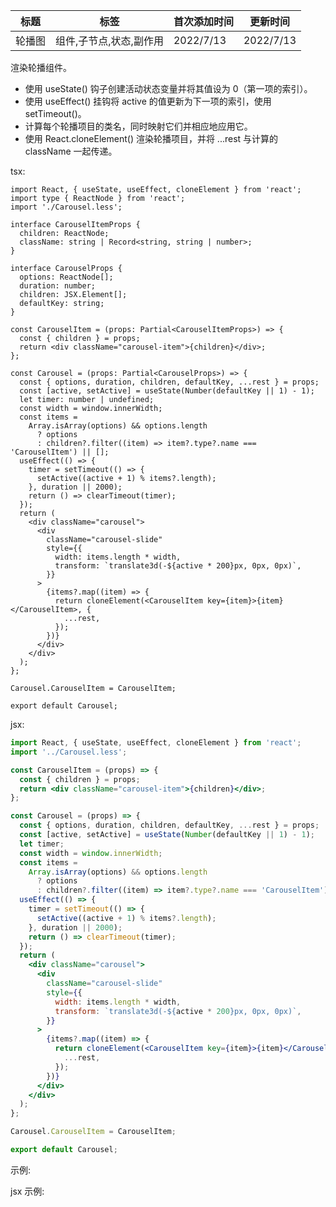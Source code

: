 | 标题   | 标签                    | 首次添加时间 | 更新时间  |
| ------ | ----------------------- | ------------ | --------- |
| 轮播图 | 组件,子节点,状态,副作用 | 2022/7/13    | 2022/7/13 |

渲染轮播组件。

- 使用 useState() 钩子创建活动状态变量并将其值设为 0（第一项的索引）。
- 使用 useEffect() 挂钩将 active 的值更新为下一项的索引，使用 setTimeout()。
- 计算每个轮播项目的类名，同时映射它们并相应地应用它。
- 使用 React.cloneElement() 渲染轮播项目，并将 ...rest 与计算的 className 一起传递。

tsx:

```tsx | pure
import React, { useState, useEffect, cloneElement } from 'react';
import type { ReactNode } from 'react';
import './Carousel.less';

interface CarouselItemProps {
  children: ReactNode;
  className: string | Record<string, string | number>;
}

interface CarouselProps {
  options: ReactNode[];
  duration: number;
  children: JSX.Element[];
  defaultKey: string;
}

const CarouselItem = (props: Partial<CarouselItemProps>) => {
  const { children } = props;
  return <div className="carousel-item">{children}</div>;
};

const Carousel = (props: Partial<CarouselProps>) => {
  const { options, duration, children, defaultKey, ...rest } = props;
  const [active, setActive] = useState(Number(defaultKey || 1) - 1);
  let timer: number | undefined;
  const width = window.innerWidth;
  const items =
    Array.isArray(options) && options.length
      ? options
      : children?.filter((item) => item?.type?.name === 'CarouselItem') || [];
  useEffect(() => {
    timer = setTimeout(() => {
      setActive((active + 1) % items?.length);
    }, duration || 2000);
    return () => clearTimeout(timer);
  });
  return (
    <div className="carousel">
      <div
        className="carousel-slide"
        style={{
          width: items.length * width,
          transform: `translate3d(-${active * 200}px, 0px, 0px)`,
        }}
      >
        {items?.map((item) => {
          return cloneElement(<CarouselItem key={item}>{item}</CarouselItem>, {
            ...rest,
          });
        })}
      </div>
    </div>
  );
};

Carousel.CarouselItem = CarouselItem;

export default Carousel;
```

jsx:

```jsx | pure
import React, { useState, useEffect, cloneElement } from 'react';
import '../Carousel.less';

const CarouselItem = (props) => {
  const { children } = props;
  return <div className="carousel-item">{children}</div>;
};

const Carousel = (props) => {
  const { options, duration, children, defaultKey, ...rest } = props;
  const [active, setActive] = useState(Number(defaultKey || 1) - 1);
  let timer;
  const width = window.innerWidth;
  const items =
    Array.isArray(options) && options.length
      ? options
      : children?.filter((item) => item?.type?.name === 'CarouselItem') || [];
  useEffect(() => {
    timer = setTimeout(() => {
      setActive((active + 1) % items?.length);
    }, duration || 2000);
    return () => clearTimeout(timer);
  });
  return (
    <div className="carousel">
      <div
        className="carousel-slide"
        style={{
          width: items.length * width,
          transform: `translate3d(-${active * 200}px, 0px, 0px)`,
        }}
      >
        {items?.map((item) => {
          return cloneElement(<CarouselItem key={item}>{item}</CarouselItem>, {
            ...rest,
          });
        })}
      </div>
    </div>
  );
};

Carousel.CarouselItem = CarouselItem;

export default Carousel;
```

示例:

<code src="./Demo.zh-CN.tsx"></code>

jsx 示例:

<code src="./jsx/Demo.zh-CN.jsx"></code>
